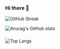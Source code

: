 ### Hi there 👋

![GitHub Streak](http://github-readme-streak-stats.herokuapp.com?user=PhantomDevPT&theme=gotham&border_radius=10&locale=es)

![Anurag's GitHub stats](https://github-readme-stats.vercel.app/api?username=PhantomDevPT&show_icons=true&theme=gotham)

###
![Top Langs](https://github-readme-stats.vercel.app/api/top-langs/?username=PhantomDevPT)
